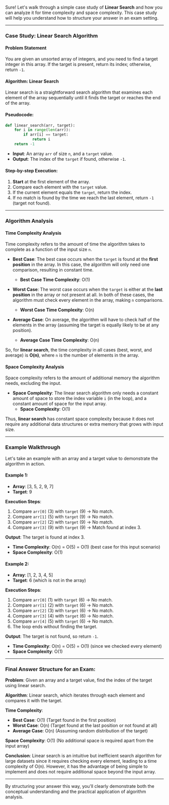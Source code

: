 Sure! Let's walk through a simple case study of **Linear Search** and how you can analyze it for time complexity and space complexity. This case study will help you understand how to structure your answer in an exam setting.

---

### **Case Study: Linear Search Algorithm**

#### **Problem Statement**
You are given an unsorted array of integers, and you need to find a target integer in this array. If the target is present, return its index; otherwise, return `-1`.

#### **Algorithm: Linear Search**

Linear search is a straightforward search algorithm that examines each element of the array sequentially until it finds the target or reaches the end of the array.

#### **Pseudocode:**

```python
def linear_search(arr, target):
    for i in range(len(arr)):
        if arr[i] == target:
            return i
    return -1
```

- **Input**: An array `arr` of size `n`, and a `target` value.
- **Output**: The index of the `target` if found, otherwise `-1`.

#### **Step-by-step Execution:**
1. **Start** at the first element of the array.
2. Compare each element with the `target` value.
3. If the current element equals the `target`, return the index.
4. If no match is found by the time we reach the last element, return `-1` (target not found).

---

### **Algorithm Analysis**

#### **Time Complexity Analysis**

Time complexity refers to the amount of time the algorithm takes to complete as a function of the input size `n`.

- **Best Case**: The best case occurs when the `target` is found at the **first position** in the array. In this case, the algorithm will only need one comparison, resulting in constant time.
  - **Best Case Time Complexity**: O(1)
  
- **Worst Case**: The worst case occurs when the `target` is either at the **last position** in the array or not present at all. In both of these cases, the algorithm must check every element in the array, making `n` comparisons.
  - **Worst Case Time Complexity**: O(n)

- **Average Case**: On average, the algorithm will have to check half of the elements in the array (assuming the target is equally likely to be at any position).
  - **Average Case Time Complexity**: O(n)

So, for **linear search**, the time complexity in all cases (best, worst, and average) is **O(n)**, where `n` is the number of elements in the array.

#### **Space Complexity Analysis**

Space complexity refers to the amount of additional memory the algorithm needs, excluding the input.

- **Space Complexity**: The linear search algorithm only needs a constant amount of space to store the index variable `i` (in the loop), and a constant amount of space for the input array.
  - **Space Complexity**: O(1)

Thus, **linear search** has constant space complexity because it does not require any additional data structures or extra memory that grows with input size.

---

### **Example Walkthrough**

Let's take an example with an array and a target value to demonstrate the algorithm in action.

#### **Example 1:**

- **Array**: [3, 5, 2, 9, 7]
- **Target**: 9

**Execution Steps**:
1. Compare `arr[0]` (3) with `target` (9) → No match.
2. Compare `arr[1]` (5) with `target` (9) → No match.
3. Compare `arr[2]` (2) with `target` (9) → No match.
4. Compare `arr[3]` (9) with `target` (9) → Match found at index 3.

**Output**: The target is found at index 3.

- **Time Complexity**: O(n) = O(5) = O(1) (best case for this input scenario)
- **Space Complexity**: O(1)

#### **Example 2:**

- **Array**: [1, 2, 3, 4, 5]
- **Target**: 6 (which is not in the array)

**Execution Steps**:
1. Compare `arr[0]` (1) with `target` (6) → No match.
2. Compare `arr[1]` (2) with `target` (6) → No match.
3. Compare `arr[2]` (3) with `target` (6) → No match.
4. Compare `arr[3]` (4) with `target` (6) → No match.
5. Compare `arr[4]` (5) with `target` (6) → No match.
6. The loop ends without finding the target.

**Output**: The target is not found, so return `-1`.

- **Time Complexity**: O(n) = O(5) = O(1) (since we checked every element)
- **Space Complexity**: O(1)

---

### **Final Answer Structure for an Exam:**

**Problem**: Given an array and a target value, find the index of the target using linear search.

**Algorithm**: Linear search, which iterates through each element and compares it with the target.

**Time Complexity**:
- **Best Case**: O(1) (Target found in the first position)
- **Worst Case**: O(n) (Target found at the last position or not found at all)
- **Average Case**: O(n) (Assuming random distribution of the target)

**Space Complexity**: O(1) (No additional space is required apart from the input array)

**Conclusion**: Linear search is an intuitive but inefficient search algorithm for large datasets since it requires checking every element, leading to a time complexity of O(n). However, it has the advantage of being simple to implement and does not require additional space beyond the input array.

---

By structuring your answer this way, you'll clearly demonstrate both the conceptual understanding and the practical application of algorithm analysis.